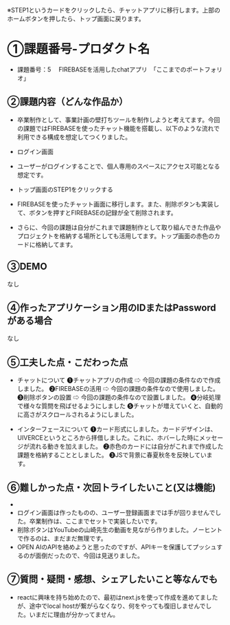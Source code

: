 ※STEP1というカードをクリックしたら、チャットアプリに移行します。上部のホームボタンを押したら、トップ画面に戻ります。



# ①課題番号-プロダクト名

- 課題番号：5 　FIREBASEを活用したchatアプリ　「ここまでのポートフォリオ」

## ②課題内容（どんな作品か）

- 卒業制作として、事業計画の壁打ちツールを制作しようと考えてます。今回の課題ではFIREBASEを使ったチャット機能を搭載し、以下のような流れで利用できる構成を想定してつくりました。

- ログイン画面
- ユーザーがログインすることで、個人専用のスペースにアクセス可能となる想定です。

- トップ画面のSTEP1をクリックする
- FIREBASEを使ったチャット画面に移行します。また、削除ボタンも実装して、ボタンを押すとFIREBASEの記録が全て削除されます。


- さらに、今回の課題は自分がこれまで課題制作として取り組んできた作品やプロジェクトを格納する場所としても活用してます。トップ画面の赤色のカードに格納してます。


## ③DEMO

なし

## ④作ったアプリケーション用のIDまたはPasswordがある場合

なし

## ⑤工夫した点・こだわった点

- チャットについて
❶チャットアプリの作成 ⇨ 今回の課題の条件なので作成しました。
❷FIREBASEの活用 ⇨ 今回の課題の条件なので使用しました。
❸削除ボタンの設置 ⇨ 今回の課題の条件なので設置しました。
❹分岐処理で様々な質問を飛ばせるようにしました
❺チャットが増えていくと、自動的に高さがスクロールされるようにしました。

- インターフェースについて
❶カード形式にしました。カードデザインは、UIVERCEというところから拝借しました。これに、ホバーした時にメッセージが流れる動きを加えました。
❷赤色のカードには自分がこれまで作成した課題を格納することとしました。
❸JSで背景に春夏秋冬を反映しています。

## ⑥難しかった点・次回トライしたいこと(又は機能)
- 
- ログイン画面は作ったものの、ユーザー登録画面までは手が回りませんでした。卒業制作は、ここまでセットで実装したいです。
- 削除ボタンはYouTubeの山崎先生の動画を見ながら作りました。ノーヒントで作るのは、まだまだ無理です。
- OPEN AIのAPIを絡めようと思ったのですが、APIキーを保護してプッシュするのが面倒だったので、今回は見送りました。



## ⑦質問・疑問・感想、シェアしたいこと等なんでも

- reactに興味を持ち始めたので、最初はnext.jsを使って作成を進めてましたが、途中でlocal hostが繋がらなくなり、何をやっても復旧しませんでした。いまだに理由が分かってません。
